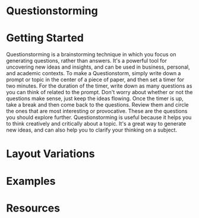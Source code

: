 # Questionstorming

# Getting Started

Questionstorming is a brainstorming technique in which you focus on generating questions, rather than answers. It's a powerful tool for uncovering new ideas and insights, and can be used in business, personal, and academic contexts. To make a Questionstorm, simply write down a prompt or topic in the center of a piece of paper, and then set a timer for two minutes. For the duration of the timer, write down as many questions as you can think of related to the prompt. Don't worry about whether or not the questions make sense, just keep the ideas flowing. Once the timer is up, take a break and then come back to the questions. Review them and circle the ones that are most interesting or provocative. These are the questions you should explore further. Questionstorming is useful because it helps you to think creatively and critically about a topic. It's a great way to generate new ideas, and can also help you to clarify your thinking on a subject.

# Layout Variations

# Examples
# Resources